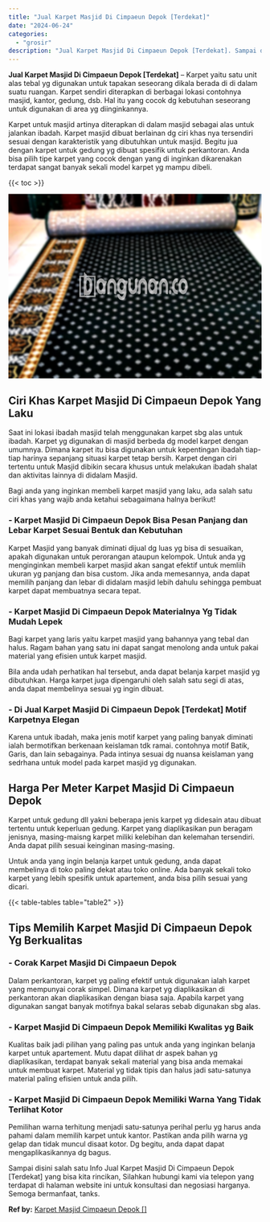 ```yaml
---
title: "Jual Karpet Masjid Di Cimpaeun Depok [Terdekat]"
date: "2024-06-24"
categories: 
  - "grosir"
description: "Jual Karpet Masjid Di Cimpaeun Depok [Terdekat]. Sampai disini salah satu Info Jual Karpet Masjid Di Cimpaeun Depok [Terdekat] yang bisa kita rincikan, Sil..."
---
```


**Jual Karpet Masjid Di Cimpaeun Depok \[Terdekat\]** – Karpet yaitu satu unit alas tebal yg digunakan untuk tapakan seseorang dikala berada di di dalam suatu ruangan. Karpet sendiri diterapkan di berbagai lokasi contohnya masjid, kantor, gedung, dsb. Hal itu yang cocok dg kebutuhan seseorang untuk digunakan di area yg diinginkannya.

Karpet untuk masjid artinya diterapkan di dalam masjid sebagai alas untuk jalankan ibadah. Karpet masjid dibuat berlainan dg ciri khas nya tersendiri sesuai dengan karakteristik yang dibutuhkan untuk masjid. Begitu jua dengan karpet untuk gedung yg dibuat spesifik untuk perkantoran. Anda bisa pilih tipe karpet yang cocok dengan yang di inginkan dikarenakan terdapat sangat banyak sekali model karpet yg mampu dibeli.

{{< toc >}}

![Jual Karpet Masjid Di Cimpaeun Depok [Terdekat]](/images/grosir-karpet-murah-47.png)

## Ciri Khas Karpet Masjid Di Cimpaeun Depok Yang Laku

Saat ini lokasi ibadah masjid telah menggunakan karpet sbg alas untuk ibadah. Karpet yg digunakan di masjid berbeda dg model karpet dengan umumnya. Dimana karpet itu bisa digunakan untuk kepentingan ibadah tiap-tiap harinya sepanjang situasi karpet tetap bersih. Karpet dengan ciri tertentu untuk Masjid dibikin secara khusus untuk melakukan ibadah shalat dan aktivitas lainnya di didalam Masjid.

Bagi anda yang inginkan membeli karpet masjid yang laku, ada salah satu ciri khas yang wajib anda ketahui sebagaimana halnya berikut!

### \- Karpet Masjid Di Cimpaeun Depok Bisa Pesan Panjang dan Lebar Karpet Sesuai Bentuk dan Kebutuhan

Karpet Masjid yang banyak diminati dijual dg luas yg bisa di sesuaikan, apakah digunakan untuk perorangan ataupun kelompok. Untuk anda yg menginginkan membeli karpet masjid akan sangat efektif untuk memliih ukuran yg panjang dan bisa custom. Jika anda memesannya, anda dapat memilih panjang dan lebar di didalam masjid lebih dahulu sehingga pembuat karpet dapat membuatnya secara tepat.

### \- Karpet Masjid Di Cimpaeun Depok Materialnya Yg Tidak Mudah Lepek

Bagi karpet yang laris yaitu karpet masjid yang bahannya yang tebal dan halus. Ragam bahan yang satu ini dapat sangat menolong anda untuk pakai material yang efisien untuk karpet masjid.

Bila anda udah perhatikan hal tersebut, anda dapat belanja karpet masjid yg dibutuhkan. Harga karpet juga dipengaruhi oleh salah satu segi di atas, anda dapat membelinya sesuai yg ingin dibuat.

### \- Di Jual Karpet Masjid Di Cimpaeun Depok \[Terdekat\] Motif Karpetnya Elegan

Karena untuk ibadah, maka jenis motif karpet yang paling banyak diminati ialah bermotifkan berkenaan keislaman tdk ramai. contohnya motif Batik, Garis, dan lain sebagainya. Pada intinya sesuai dg nuansa keislaman yang sedrhana untuk model pada karpet masjid yg digunakan.

## Harga Per Meter Karpet Masjid Di Cimpaeun Depok

Karpet untuk gedung dll yakni beberapa jenis karpet yg didesain atau dibuat tertentu untuk keperluan gedung. Karpet yang diaplikasikan pun beragam jenisnya, masing-maisng karpet miliki kelebihan dan kelemahan tersendiri. Anda dapat pilih sesuai keinginan masing-masing.

Untuk anda yang ingin belanja karpet untuk gedung, anda dapat membelinya di toko paling dekat atau toko online. Ada banyak sekali toko karpet yang lebih spesifik untuk apartement, anda bisa pilih sesuai yang dicari.

{{< table-tables table="table2" >}}

## Tips Memilih Karpet Masjid Di Cimpaeun Depok Yg Berkualitas

### \- Corak Karpet Masjid Di Cimpaeun Depok

Dalam perkantoran, karpet yg paling efektif untuk digunakan ialah karpet yang mempunyai corak simpel. Dimana karpet yg diaplikasikan di perkantoran akan diaplikasikan dengan biasa saja. Apabila karpet yang digunakan sangat banyak motifnya bakal selaras sebab digunakan sbg alas.

### \- Karpet Masjid Di Cimpaeun Depok Memiliki Kwalitas yg Baik

Kualitas baik jadi pilihan yang paling pas untuk anda yang inginkan belanja karpet untuk apartement. Mutu dapat dilihat dr aspek bahan yg diaplikasikan, terdapat banyak sekali material yang bisa anda memakai untuk membuat karpet. Material yg tidak tipis dan halus jadi satu-satunya material paling efisien untuk anda pilih.

### \- Karpet Masjid Di Cimpaeun Depok Memiliki Warna Yang Tidak Terlihat Kotor

Pemilihan warna terhitung menjadi satu-satunya perihal perlu yg harus anda pahami dalam memilih karpet untuk kantor. Pastikan anda pilih warna yg gelap dan tidak muncul disaat kotor. Dg begitu, anda dapat dapat mengaplikasikannya dg bagus.

Sampai disini salah satu Info Jual Karpet Masjid Di Cimpaeun Depok \[Terdekat\] yang bisa kita rincikan, Silahkan hubungi kami via telepon yang terdapat di halaman website ini untuk konsultasi dan negosiasi harganya. Semoga bermanfaat, tanks.

**Ref by:**  [Karpet Masjid Cimpaeun Depok []](https://id.wikipedia.org/wiki/Karpet)
